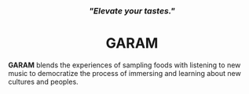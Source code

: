 <h3 align="center"><i>"Elevate your tastes."</i></h3>

<h1 align="center">GARAM</h1>
 
<p><b>GARAM</b> blends the experiences of sampling foods with listening to new music to democratize the process of immersing and learning about new cultures and peoples.</p>
